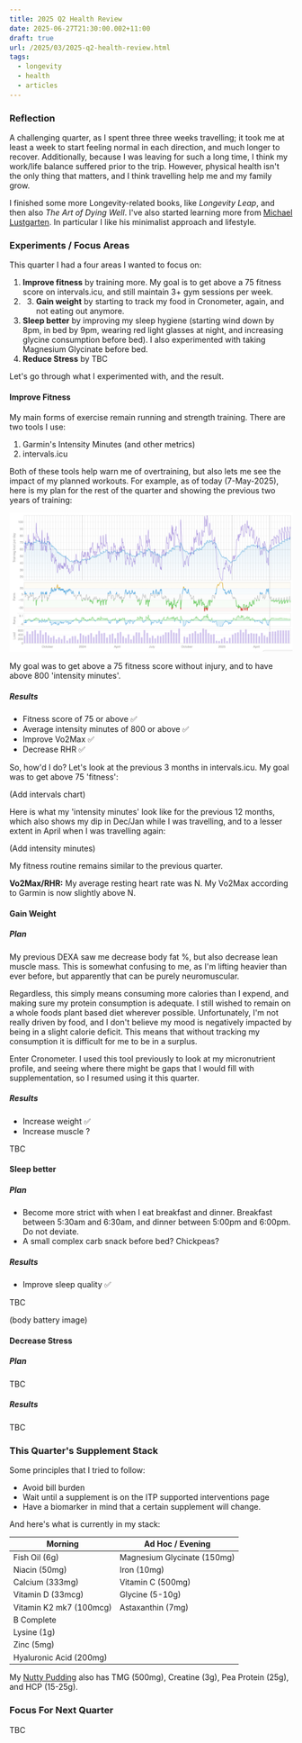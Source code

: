 ```yaml
---
title: 2025 Q2 Health Review
date: 2025-06-27T21:30:00.002+11:00
draft: true
url: /2025/03/2025-q2-health-review.html
tags:
  - longevity
  - health
  - articles
---
```

### Reflection

A challenging quarter, as I spent three three weeks travelling; it took me at least a week to start feeling normal in each direction, and much longer to recover. Additionally, because I was leaving for such a long time, I think my work/life balance suffered prior to the trip. However, physical health isn't the only thing that matters, and I think travelling help me and my family grow.

I finished some more Longevity-related books, like *Longevity Leap*, and then also *The Art of Dying Well*. I've also started learning more from [Michael Lustgarten](https://michaellustgarten.com/). In particular I like his minimalist approach and lifestyle.

### Experiments / Focus Areas

This quarter I had a four areas I wanted to focus on:

1. **Improve fitness** by training more. My goal is to get above a 75 fitness score on intervals.icu, and still maintain 3+ gym sessions per week.
2. 3. **Gain weight** by starting to track my food in Cronometer, again, and not eating out anymore. 
3. **Sleep better** by improving my sleep hygiene (starting wind down by 8pm, in bed by 9pm, wearing red light glasses at night, and increasing glycine consumption before bed). I also experimented with taking Magnesium Glycinate before bed.
4. **Reduce Stress** by TBC

Let's go through what I experimented with, and the result.
#### Improve Fitness

My main forms of exercise remain running and strength training. There are two tools I use:

1) Garmin's Intensity Minutes (and other metrics)
2) intervals.icu

Both of these tools help warn me of overtraining, but also lets me see the impact of my planned workouts. For example, as of today (7-May-2025), here is my plan for the rest of the quarter and showing the previous two years of training:

![](Pasted%20image%2020250507041747.png)

My goal was to get above a 75 fitness score without injury, and to have above 800 'intensity minutes'.
##### Results

* Fitness score of 75 or above ✅
* Average intensity minutes of 800 or above ✅
* Improve Vo2Max ✅
* Decrease RHR ✅

So, how'd I do? Let's look at the previous 3 months in intervals.icu. My goal was to get above 75 'fitness':

(Add intervals chart)

Here is what my 'intensity minutes' look like for the previous 12 months, which also shows my dip in Dec/Jan while I was travelling, and to a lesser extent in April when I was travelling again:

(Add intensity minutes)

My fitness routine remains similar to the previous quarter.

**Vo2Max/RHR:** My average resting heart rate was N. My Vo2Max according to Garmin is now slightly above N.
#### Gain Weight

##### Plan

My previous DEXA saw me decrease body fat %, but also decrease lean muscle mass. This is somewhat confusing to me, as I'm lifting heavier than ever before, but apparently that can be purely neuromuscular.

Regardless, this simply means consuming more calories than I expend, and making sure my protein consumption is adequate. I still wished to remain on a whole foods plant based diet wherever possible. Unfortunately, I'm not really driven by food, and I don't believe my mood is negatively impacted by being in a slight calorie deficit. This means that without tracking my consumption it is difficult for me to be in a surplus.

Enter Cronometer. I used this tool previously to look at my micronutrient profile, and seeing where there might be gaps that I would fill with supplementation, so I resumed using it this quarter.

##### Results

* Increase weight  ✅
* Increase muscle ?
 
TBC
#### Sleep better

##### Plan

* Become more strict with when I eat breakfast and dinner. Breakfast between 5:30am and 6:30am, and dinner between 5:00pm and 6:00pm. Do not deviate.
* A small complex carb snack before bed? Chickpeas?

##### Results

* Improve sleep quality ✅

TBC

(body battery image)

#### Decrease Stress

##### Plan

TBC

##### Results

TBC
### This Quarter's Supplement Stack

Some principles that I tried to follow:

- Avoid bill burden
- Wait until a supplement is on the ITP supported interventions page
- Have a biomarker in mind that a certain supplement will change.

And here's what is currently in my stack:

| Morning                 | Ad Hoc / Evening            |
| ----------------------- | --------------------------- |
| Fish Oil (6g)           | Magnesium Glycinate (150mg) |
| Niacin (50mg)           | Iron (10mg)                 |
| Calcium (333mg)         | Vitamin C (500mg)           |
| Vitamin D (33mcg)       | Glycine (5-10g)             |
| Vitamin K2 mk7 (100mcg) | Astaxanthin (7mg)           |
| B Complete              |                             |
| Lysine (1g)             |                             |
| Zinc (5mg)              |                             |
| Hyaluronic Acid (200mg) |                             |

My [Nutty Pudding](nutty-pudding-modified-recipe/index.md) also has TMG (500mg), Creatine (3g), Pea Protein (25g), and HCP (15-25g).

### Focus For Next Quarter

TBC
